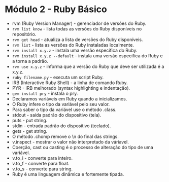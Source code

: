 # Módulo 2 - Ruby Básico

- rvm (Ruby Version Manager) - gerenciador de versões do Ruby.
- `rvm list know` - lista todas as versões do Ruby disponíveis no repositório.
- `rvm get head` - atualiza a lista de versões do Ruby disponíveis.
- `rvm list` - lista as versões do Ruby instaladas localmente.
- `rvm install x.y.z` - instala uma versão específica do Ruby.
- `rvm install x.y.z --default` - instala uma versão específica do Ruby e a torna a padrão.
- `rvm use x.y.z` - informa que a versão do Ruby que deve ser utilizada é a x.y.z.
- `ruby filename.py` - executa um script Ruby.
- IRB (Interactive Ruby Shell) - a linha de comando Ruby.
- PYR - IRB melhorado (syntax highlighting e indentação).
- `gem install pry` - instala o pry.
- Declaramos variáveis em Ruby quando a inicializamos.
- O Ruby infere o tipo da variável pelo seu valor.
- Para saber o tipo da variável use o método .class.
- stdout - saída padrão do dispositivo (tela).
- puts - put string.
- stdin - entrada padrão do dispositivo (teclado).
- gets - get string.
- O método .chomp remove o \n do final das strings.
- v.inspect - mostrar o valor não interpretado da váriavel.
- Coerção, cast ou casting é o processo de alteração do tipo de uma variável.
- v.to_i - converte para inteiro.
- v.to_f - converte para float.
- v.to_s - converte para string.
- Ruby é uma linguagem dinâmica e fortemente tipada.
